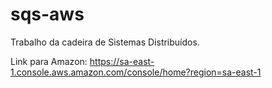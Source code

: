 # sqs-aws

Trabalho da cadeira de Sistemas Distribuídos.

Link para Amazon:
https://sa-east-1.console.aws.amazon.com/console/home?region=sa-east-1
